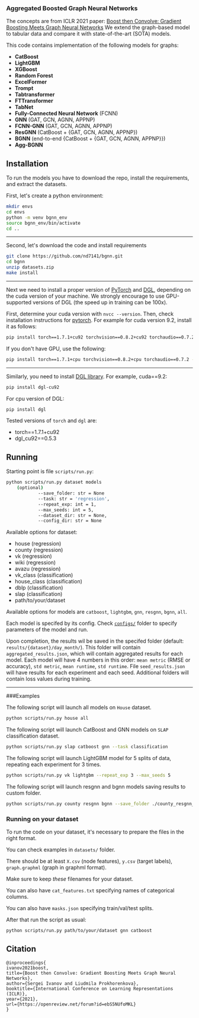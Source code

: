 ### Aggregated Boosted Graph Neural Networks

The concepts are from ICLR 2021 paper: [Boost then Convolve: Gradient Boosting Meets Graph Neural Networks](https://openreview.net/pdf?id=ebS5NUfoMKL)
We extend the graph-based model to tabular data and compare it with state-of-the-art (SOTA) models.

This code contains implementation of the following models for graphs: 
* **CatBoost**
* **LightGBM**
* **XGBoost**
* **Random Forest**
* **ExcelFormer**
* **Trompt**
* **Tabtransformer**
* **FTTransformer**
* **TabNet**
* **Fully-Connected Neural Network** (FCNN)
* **GNN** (GAT, GCN, AGNN, APPNP)
* **FCNN-GNN** (GAT, GCN, AGNN, APPNP)
* **ResGNN** (CatBoost + {GAT, GCN, AGNN, APPNP})
* **BGNN** (end-to-end {CatBoost + {GAT, GCN, AGNN, APPNP}})
* **Agg-BGNN**

## Installation
To run the models you have to download the repo, install the requirements, and extract the datasets.

First, let's create a python environment:
```bash
mkdir envs
cd envs
python -m venv bgnn_env
source bgnn_env/bin/activate
cd ..
```
---
Second, let's download the code and install requirements
```bash
git clone https://github.com/nd7141/bgnn.git 
cd bgnn
unzip datasets.zip
make install
```
---
Next we need to install a proper version of [PyTorch](https://pytorch.org/) and [DGL](https://www.dgl.ai/), depending on the cuda version of your machine.
We strongly encourage to use GPU-supported versions of DGL (the speed up in training can be 100x).

First, determine your cuda version with `nvcc --version`. 
Then, check installation instructions for [pytorch](https://pytorch.org/get-started/locally/).
For example for cuda version 9.2, install it as follows:
```bash
pip install torch==1.7.1+cu92 torchvision==0.8.2+cu92 torchaudio==0.7.2 -f https://download.pytorch.org/whl/torch_stable.html
```

If you don't have GPU, use the following: 
```bash
pip install torch==1.7.1+cpu torchvision==0.8.2+cpu torchaudio==0.7.2 -f https://download.pytorch.org/whl/torch_stable.html
```
---
Similarly, you need to install [DGL library](https://docs.dgl.ai/en/0.4.x/install/). 
For example, cuda==9.2:

```bash
pip install dgl-cu92
```

For cpu version of DGL: 
```bash
pip install dgl
```

Tested versions of `torch` and `dgl` are:
* torch==1.7.1+cu92
* dgl_cu92==0.5.3

## Running
Starting point is file `scripts/run.py`:
```bash
python scripts/run.py dataset models 
    (optional) 
            --save_folder: str = None
            --task: str = 'regression',
            --repeat_exp: int = 1,
            --max_seeds: int = 5,
            --dataset_dir: str = None,
            --config_dir: str = None
```
Available options for dataset: 
* house (regression)
* county (regression)
* vk (regression)
* wiki (regression)
* avazu (regression)
* vk_class (classification)
* house_class (classification)
* dblp (classification)
* slap (classification)
* path/to/your/dataset
    
Available options for models are `catboost`, `lightgbm`, `gnn`, `resgnn`, `bgnn`, `all`.

Each model is specifed by its config. Check [`configs/`](https://github.com/nd7141/bgnn/tree/master/configs/model) folder to specify parameters of the model and run.

Upon completion, the results wil be saved in the specifed folder (default: `results/{dataset}/day_month/`).
This folder will contain `aggregated_results.json`, which will contain aggregated results for each model.
Each model will have 4 numbers in this order: `mean metric` (RMSE or accuracy), `std metric`, `mean runtime`, `std runtime`.
File `seed_results.json` will have results for each experiment and each seed. 
Additional folders will contain loss values during training. 

---

###Examples

The following script will launch all models on `House` dataset.  
```bash
python scripts/run.py house all
```

The following script will launch CatBoost and GNN models on `SLAP` classification dataset.  
```bash
python scripts/run.py slap catboost gnn --task classification
```

The following script will launch LightGBM model for 5 splits of data, repeating each experiment for 3 times.  
```bash
python scripts/run.py vk lightgbm --repeat_exp 3 --max_seeds 5
```

The following script will launch resgnn and bgnn models saving results to custom folder.  
```bash
python scripts/run.py county resgnn bgnn --save_folder ./county_resgnn_bgnn
```

### Running on your dataset
To run the code on your dataset, it's necessary to prepare the files in the right format. 

You can check examples in `datasets/` folder. 

There should be at least `X.csv` (node features), `y.csv` (target labels), `graph.graphml` (graph in graphml format).

Make sure to keep _these_ filenames for your dataset.

You can also have `cat_features.txt` specifying names of categorical columns.

You can also have `masks.json` specifying train/val/test splits. 

After that run the script as usual: 
```bash
python scripts/run.py path/to/your/dataset gnn catboost 
```

## Citation
```
@inproceedings{
ivanov2021boost,
title={Boost then Convolve: Gradient Boosting Meets Graph Neural Networks},
author={Sergei Ivanov and Liudmila Prokhorenkova},
booktitle={International Conference on Learning Representations (ICLR)},
year={2021},
url={https://openreview.net/forum?id=ebS5NUfoMKL}
}
```
